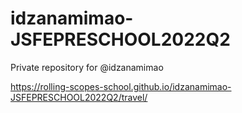 # idzanamimao-JSFEPRESCHOOL2022Q2
Private repository for @idzanamimao

https://rolling-scopes-school.github.io/idzanamimao-JSFEPRESCHOOL2022Q2/travel/
